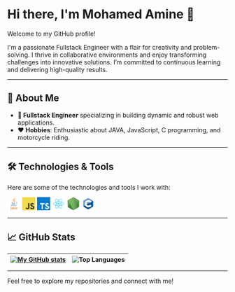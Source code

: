 # Hi there, I'm Mohamed Amine 👋

Welcome to my GitHub profile!

I'm a passionate Fullstack Engineer with a flair for creativity and problem-solving. I thrive in collaborative environments and enjoy transforming challenges into innovative solutions. I’m committed to continuous learning and delivering high-quality results.

---

## 🌟 About Me

- **💼 Fullstack Engineer** specializing in building dynamic and robust web applications.
- **❤️ Hobbies**: Enthusiastic about JAVA, JavaScript, C programming, and motorcycle riding.

---

## 🛠️ Technologies & Tools

Here are some of the technologies and tools I work with:

<code><img height="30" alt="java" src="https://raw.githubusercontent.com/github/explore/80688e429a7d4ef2fca1e82350fe8e3517d3494d/topics/java/java.png"></code>
<code><img height="30" alt="javascript" src="https://raw.githubusercontent.com/github/explore/80688e429a7d4ef2fca1e82350fe8e3517d3494d/topics/javascript/javascript.png"></code>
<code><img height="30" alt="typescript" src="https://raw.githubusercontent.com/github/explore/80688e429a7d4ef2fca1e82350fe8e3517d3494d/topics/typescript/typescript.png"></code>
<code><img height="30" alt="react" src="https://raw.githubusercontent.com/github/explore/80688e429a7d4ef2fca1e82350fe8e3517d3494d/topics/react/react.png"></code>
<code><img height="30" alt="nodejs" src="https://raw.githubusercontent.com/github/explore/80688e429a7d4ef2fca1e82350fe8e3517d3494d/topics/nodejs/nodejs.png"></code>
<code><img height="30" alt="c" src="https://raw.githubusercontent.com/github/explore/80688e429a7d4ef2fca1e82350fe8e3517d3494d/topics/c/c.png"></code>

---

## 📈 GitHub Stats

| [![My GitHub stats](https://github-readme-stats.vercel.app/api?username=Aminben2&show_icons=true&hide_title=true&hide=prs&count_private=true&include_all_commits=true&theme=radical)](https://github.com/anuraghazra/github-readme-stats) | ![Top Languages](https://github-readme-stats.vercel.app/api/top-langs/?username=Aminben2&layout=compact&theme=radical) |
|:-------------:|:-------------:|

---

Feel free to explore my repositories and connect with me!
